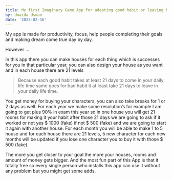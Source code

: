 ```yaml
---
title: My first Imaginary Game App for adapting good habit or leaving bad habit in 21 days via playing this Game with so much fun.
by: Umaida Usman
date: '2023-02-16'
---
```


My app is made for productivity, focus, help people completing their goals and making dream come true day by day.

However ...

In this app there you can make houses for each thing which is successes for you in that particular year, you can also design your house as you want and in each house there are 21 levels 

> Because each good habit takes at least 21 days 
> to come in your daily life time same goes for 
> bad habit it at least take 21 days to leave in 
> your daily life time. 

You get money for buying your characters, you can also take breaks for 1 or 2 days as well. For each year we make some resolution’s for example I am going to get plus 90% in exam this year so in one house you will get 21 rooms for making it your habit after those 21 days we are going to ask if it worked or not yes $ 1000 (fake) if not $ 500 (fake) and we are going to start it again with another house. For each month you will be able to make 1 to 5 house and for each house there are 21 levels, 5 new character for each new months will be updated if you lose one character you to buy it with those $ 500 (fake). 

The more you get closer to your goal the more your houses, rooms and amount of money gets bigger. And the most fun part of this App is that it totally free so every single person who installs this app can use it without any problem but you might get some adds.

